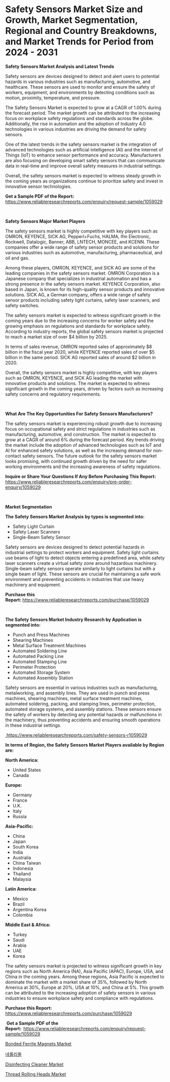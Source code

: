 <p><h1>Safety Sensors Market Size and Growth, Market Segmentation, Regional and Country Breakdowns, and Market Trends for Period from 2024 -  2031</h1></p><p><strong>Safety Sensors Market Analysis and Latest Trends</strong></p>
<p><p>Safety sensors are devices designed to detect and alert users to potential hazards in various industries such as manufacturing, automotive, and healthcare. These sensors are used to monitor and ensure the safety of workers, equipment, and environments by detecting conditions such as motion, proximity, temperature, and pressure.</p><p>The Safety Sensors Market is expected to grow at a CAGR of 1.00% during the forecast period. The market growth can be attributed to the increasing focus on workplace safety regulations and standards across the globe. Additionally, the rise in automation and the adoption of Industry 4.0 technologies in various industries are driving the demand for safety sensors.</p><p>One of the latest trends in the safety sensors market is the integration of advanced technologies such as artificial intelligence (AI) and the Internet of Things (IoT) to enhance sensor performance and accuracy. Manufacturers are also focusing on developing smart safety sensors that can communicate data in real-time and improve overall safety measures in industrial settings.</p><p>Overall, the safety sensors market is expected to witness steady growth in the coming years as organizations continue to prioritize safety and invest in innovative sensor technologies.</p></p>
<p><strong>Get a Sample PDF of the Report:&nbsp;</strong> <a href="https://www.reliableresearchreports.com/enquiry/request-sample/1059029">https://www.reliableresearchreports.com/enquiry/request-sample/1059029</a></p>
<p>&nbsp;</p>
<p><strong>Safety Sensors Major Market Players</strong></p>
<p><p>The safety sensors market is highly competitive with key players such as OMRON, KEYENCE, SICK AG, Pepperl+Fuchs, HALMA, Ifm Electronic, Rockwell, Datalogic, Banner, ABB, LNTECH, MONCEE, and KCENN. These companies offer a wide range of safety sensor products and solutions for various industries such as automotive, manufacturing, pharmaceutical, and oil and gas.</p><p>Among these players, OMRON, KEYENCE, and SICK AG are some of the leading companies in the safety sensors market. OMRON Corporation is a Japanese company that specializes in industrial automation and has a strong presence in the safety sensors market. KEYENCE Corporation, also based in Japan, is known for its high-quality sensor products and innovative solutions. SICK AG, a German company, offers a wide range of safety sensor products including safety light curtains, safety laser scanners, and safety switches.</p><p>The safety sensors market is expected to witness significant growth in the coming years due to the increasing concerns for worker safety and the growing emphasis on regulations and standards for workplace safety. According to industry reports, the global safety sensors market is projected to reach a market size of over $4 billion by 2025.</p><p>In terms of sales revenue, OMRON reported sales of approximately $8 billion in the fiscal year 2020, while KEYENCE reported sales of over $5 billion in the same period. SICK AG reported sales of around $2 billion in 2020.</p><p>Overall, the safety sensors market is highly competitive, with key players such as OMRON, KEYENCE, and SICK AG leading the market with innovative products and solutions. The market is expected to witness significant growth in the coming years, driven by factors such as increasing safety concerns and regulatory requirements.</p></p>
<p>&nbsp;</p>
<p><strong>What Are The Key Opportunities For Safety Sensors Manufacturers?</strong></p>
<p><p>The safety sensors market is experiencing robust growth due to increasing focus on occupational safety and strict regulations in industries such as manufacturing, automotive, and construction. The market is expected to grow at a CAGR of around 6% during the forecast period. Key trends driving the market include the adoption of advanced technologies such as IoT and AI for enhanced safety solutions, as well as the increasing demand for non-contact safety sensors. The future outlook for the safety sensors market looks promising, with continued growth driven by the need for safer working environments and the increasing awareness of safety regulations.</p></p>
<p><strong>Inquire or Share Your Questions If Any Before Purchasing This Report:</strong> <a href="https://www.reliableresearchreports.com/enquiry/pre-order-enquiry/1059029">https://www.reliableresearchreports.com/enquiry/pre-order-enquiry/1059029</a></p>
<p>&nbsp;</p>
<p><strong>Market Segmentation</strong></p>
<p><strong>The Safety Sensors Market Analysis by types is segmented into:</strong></p>
<p><ul><li>Safety Light Curtain</li><li>Safety Laser Scanners</li><li>Single-Beam Safety Sensor</li></ul></p>
<p><p>Safety sensors are devices designed to detect potential hazards in industrial settings to protect workers and equipment. Safety light curtains use beams of light to detect objects entering a predefined area, while safety laser scanners create a virtual safety zone around hazardous machinery. Single-beam safety sensors operate similarly to light curtains but with a single beam of light. These sensors are crucial for maintaining a safe work environment and preventing accidents in industries that use heavy machinery and equipment.</p></p>
<p><strong>Purchase this Report:&nbsp;</strong><a href="https://www.reliableresearchreports.com/purchase/1059029">https://www.reliableresearchreports.com/purchase/1059029</a></p>
<p>&nbsp;</p>
<p><strong>The Safety Sensors Market Industry Research by Application is segmented into:</strong></p>
<p><ul><li>Punch and Press Machines</li><li>Shearing Machines</li><li>Metal Surface Treatment Machines</li><li>Automated Soldering Line</li><li>Automated Packing Line</li><li>Automated Stamping Line</li><li>Perimeter Protection</li><li>Automated Storage System</li><li>Automated Assembly Station</li></ul></p>
<p><p>Safety sensors are essential in various industries such as manufacturing, metalworking, and assembly lines. They are used in punch and press machines, shearing machines, metal surface treatment machines, automated soldering, packing, and stamping lines, perimeter protection, automated storage systems, and assembly stations. These sensors ensure the safety of workers by detecting any potential hazards or malfunctions in the machinery, thus preventing accidents and ensuring smooth operations in these industrial settings.</p></p>
<p><a href="https://www.reliableresearchreports.com/safety-sensors-r1059029">&nbsp;https://www.reliableresearchreports.com/safety-sensors-r1059029</a></p>
<p><strong>In terms of Region, the Safety Sensors Market Players available by Region are:</strong></p>
<p>
    <p> <strong> North America: </strong>
        <ul>
            <li>United States</li>
            <li>Canada</li>
        </ul>
        </p> 
    <p> <strong> Europe: </strong>
        <ul>
            <li>Germany</li>
            <li>France</li>
            <li>U.K.</li>
            <li>Italy</li>
            <li>Russia</li>
        </ul>
        </p> 
    <p> <strong> Asia-Pacific: </strong>
        <ul>
            <li>China</li>
            <li>Japan</li>
            <li>South Korea</li>
            <li>India</li>
            <li>Australia</li>
            <li>China Taiwan</li>
            <li>Indonesia</li>
            <li>Thailand</li>
            <li>Malaysia</li>
        </ul>
        </p> 
    <p> <strong> Latin America: </strong>
        <ul>
            <li>Mexico</li>
            <li>Brazil</li>
            <li>Argentina Korea</li>
            <li>Colombia</li>
        </ul>
        </p> 
    <p> <strong> Middle East & Africa: </strong>
        <ul>
            <li>Turkey</li>
            <li>Saudi</li>
            <li>Arabia</li>
            <li>UAE</li>
            <li>Korea</li>
        </ul>
    </p>
    </p>
<p><p>The safety sensors market is projected to witness significant growth in key regions such as North America (NA), Asia Pacific (APAC), Europe, USA, and China in the coming years. Among these regions, Asia Pacific is expected to dominate the market with a market share of 35%, followed by North America at 30%, Europe at 20%, USA at 10%, and China at 5%. This growth can be attributed to the increasing adoption of safety sensors in various industries to ensure workplace safety and compliance with regulations.</p></p>
<p><strong>Purchase this Report: </strong><a href="https://www.reliableresearchreports.com/purchase/1059029">https://www.reliableresearchreports.com/purchase/1059029</a></p>
<p>&nbsp;<strong>Get a Sample PDF of the Report:&nbsp;&nbsp;</strong><a href="https://www.reliableresearchreports.com/enquiry/request-sample/1059029">https://www.reliableresearchreports.com/enquiry/request-sample/1059029</a></p>
<p><strong></strong></p>
<p><p><a href="https://valiant-lunge-8fe.notion.site/Bonded-Ferrite-Magnets-Market-Size-Market-Trends-and-Growth-Outlook-forecasted-for-period-from-202-21318775156b4079ab74b4090f6066f0">Bonded Ferrite Magnets Market</a></p><p><a href="https://medium.com/@isariontaru/nerolidol-%EC%8B%9C%EC%9E%A5-%EB%B6%84%EC%84%9D-%EA%B8%80%EB%A1%9C%EB%B2%8C-%EC%82%B0%EC%97%85-%EC%A0%84%EB%A7%9D%EA%B3%BC-%EC%98%88%EC%B8%A1-2024%EB%85%84%EB%B6%80%ED%84%B0-2031%EB%85%84-d79ff08f264d">네롤리돌</a></p><p><a href="https://artistic-helicopter-ca9.notion.site/Disinfecting-Cleaner-Market-Size-Share-Trends-Analysis-Report-By-Application-Regional-Outlook-C-c39a79b46a8b48648b5252de24f228d4">Disinfecting Cleaner Market</a></p><p><a href="https://view.publitas.com/reportprime-1/thread-rolling-heads-market-provides-detailed-segmentation-of-this-market-based-on-type-application-and-region-and-forecast-for-the-period-from-2024-2031/">Thread Rolling Heads Market</a></p></p>
